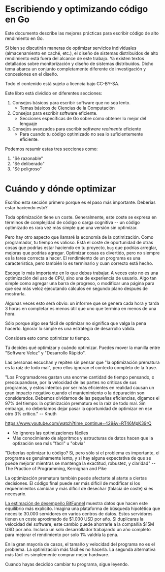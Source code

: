 # Escribiendo y optimizando código en Go

Este documento describe las mejores prácticas para escribir código de alto rendimiento en Go.

Si bien se discutirán maneras de optimizar servicios individuales (almacenamiento en caché, etc.), el diseño de sistemas distribuidos de alto rendimiento está fuera del alcance de este trabajo. Ya existen textos detallados sobre monitorización y diseño de sistemas distribuidos. Dicho tema abarca un conjunto completamente diferente de investigación y concesiones en el diseño.

Todo el contenido está sujeto a licencia bajo CC-BY-SA.

Este libro está dividido en diferentes secciones:

1. Consejos básicos para escribir software que no sea lento.
   * Temas básicos de Ciencias de la Computación
2. Consejos para escribir software eficiente.
   * Secciones específicas de Go sobre cómo obtener lo mejor del lenguaje
3. Consejos avanzados para escribir *software realmente* eficiente
   * Para cuando tu código optimizado no sea lo suficientemente eficiente.

Podemos resumir estas tres secciones como:

1. "Sé razonable"
2. "Sé deliberado"
3. "Sé peligroso"

# Cuándo y dónde optimizar

Escribo esta sección primero porque es el paso más importante. Deberías estar haciendo esto?

Toda optimización tiene un coste. Generalmente, este coste se expresa en términos de complejidad de código o carga cognitiva -- un código optimizado es rara vez más simple que una versión sin optimizar.

Pero hay otro aspecto que llamaré la economía de la optimización. Como programador, tu tiempo es valioso. Está el coste de oportunidad de otras cosas que podrías estar haciendo en tu proyecto, `bug` que podrías arreglar, mejoras que podrías agregar. Optimizar cosas es divertido, pero no siempre es la tarea correcta a hacer. El rendimiento de un programa es una característica, pero también lo es terminarlo y cuan correcto está hecho.

Escoge lo más importante en lo que debas trabajar. A veces esto no es una optimización del uso de CPU, sino una de experiencia de usuario. Algo tan simple como agregar una barra de progreso, o modificar una página para que sea más veloz ejecutando cálculos en segundo plano después de mostrarla.

Algunas veces esto será obvio: un informe que se genera cada hora y tarda 3 horas en completar es menos útil que uno que termina en menos de una hora.

Sólo porque algo sea fácil de optimizar no significa que valga la pena hacerlo. Ignorar lo simple es una estrategia de desarrollo válida.

Considera esto como optimizar *tu* tiempo.

Tú decides qué optimizar y cuándo optimizar. Puedes mover la manilla entre "Software Veloz" y "Desarrollo Rápido".

Las personas escuchan y repiten sin pensar que "la optimización prematura es la raíz de todo mal", pero ellos ignoran el contexto completo de la frase.

"Los Programadores gastan una enorme cantidad de tiempo pensando, o preocupandose, por la velocidad de las partes no críticas de sus programas, y estos intentos por ser más eficientes en realidad causan un gran impacto negativo cuando el mantenimiento o la depuración son considerados. Debemos olvidarnos de las pequeñas eficiencias, digamos el 97% del tiempo: la optimización prematura es la raíz de todo mal. Sin embargo, no deberíamos dejar pasar la oportunidad de optimizar en ese otro 3% crítico." -- Knuth

https://www.youtube.com/watch?time_continue=429&v=RT46MpK39rQ

- No ignores las optimizaciones fáciles
- Más conocimiento de algoritmos y estructuras de datos hacen que la optización sea más "fácil" u "obvia"

"Deberías optimizar tu código? Si, pero sólo si el problema es importante, el programa es genuinamente lento, y si hay alguna expectativa de que se puede mejorar mientras se mantenga la exactitud, robustez, y claridad" -- The Practice of Programming, Kernighan and Pike

La optimización prematura también puede afectarte al atarte a ciertas decisiones. El código final puede ser más difícil de modificar si los requerimientos cambian y más difícil de desechar (falacia de coste) si es necesario.

[La estimación de desempeño BitFunnel](http://bitfunnel.org/strangeloop) muestra datos que hacen este equilibrio más explícito. Imagina una plataforma de búsqueda hipotética que necesite 30.000 servidores en varios centros de datos. Estos servidores tienen un coste aproximado de $1.000 USD por año. Si duplicaras la velocidad del software, este cambio puede ahorrarle a la compañia $15M USD por año. Incluso un solo desarrollador trabajando un año completo para mejorar el rendimiento por solo 1% valdría la pena.

En la gran mayoría de casos, el tamaño y velocidad del programa no es el problema. La optimización más fácil es no hacerla. La segunda alternativa más fácil es simplemente comprar mejor hardware.

Cuando hayas decidido cambiar tu programa, sigue leyendo.

